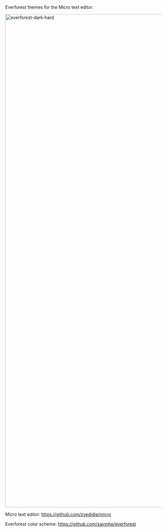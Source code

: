 Everforest themes for the Micro text editor.

<img width="1581" alt="everforest-dark-hard" src="https://github.com/user-attachments/assets/d1cd9bbf-e73f-4925-8974-e7c6500b28d7" />

Micro text editor:
https://github.com/zyedidia/micro

Everforest color scheme:
https://github.com/sainnhe/everforest
